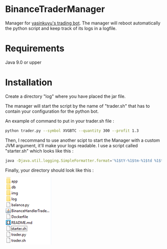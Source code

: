 # BinanceTraderManager

Manager for [yasinkuyu's trading bot](https://github.com/yasinkuyu/binance-trader).
The manager will reboot automatically the python script and keep track of its logs in a logfile.

# Requirements

Java 9.0 or upper

# Installation

Create a directory "log" where you have placed the jar file.

The manager will start the script by the name of "trader.sh" that has to contain your configuration for the python bot.

An example of command to put in your trader.sh file :
```trader.sh
python trader.py --symbol XVGBTC --quantity 300 --profit 1.3
```

Then, I recommand to use another scipt to start the Manager with a custom JVM argument, it'll make your logs readable.
I use a script called "starter.sh" which looks like this :
```starter.sh
java -Djava.util.logging.SimpleFormatter.format='%1$tY-%1$tm-%1$td %1$tH:%1$tM:%1$tS %4$s %2$s %5$s%6$s%n' -jar BinanceHandlerTrader.jar
```

Finally, your directory should look like this :

![Example](https://github.com/TanguyHerbron/BinanceTraderManager/blob/master/img/example.png)
